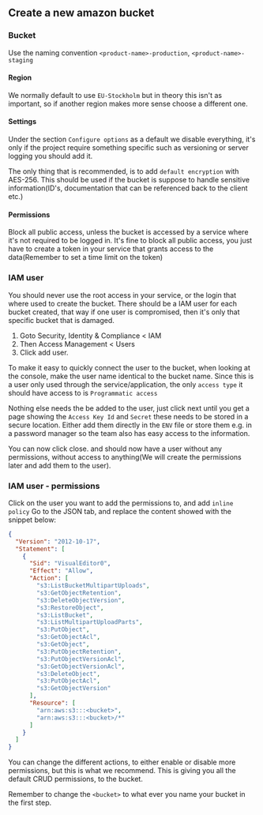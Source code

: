 ## Create a new amazon bucket

### Bucket
Use the naming convention `<product-name>-production`, `<product-name>-staging`

#### Region
We normally default to use `EU-Stockholm` but in theory this isn't as important, so if another region makes more sense choose a different one.

#### Settings
Under the section `Configure options` as a default we disable everything, it's only if the project require something specific such as versioning or server logging you should add it.

The only thing that is recommended, is to add `default encryption` with AES-256. This should be used if the bucket is suppose to handle sensitive information(ID's, documentation that can be referenced back to the client etc.)

#### Permissions
Block all public access, unless the bucket is accessed by a service where it's not required to be logged in.
It's fine to block all public access, you just have to create a token in your service that grants access to the data(Remember to set a time limit on the token)

### IAM user
You should never use the root access in your service, or the login that where used to create the bucket. There should be a IAM user for each bucket created, that way if one user is compromised, then it's only that specific bucket that is damaged.

1. Goto Security, Identity & Compliance < IAM
2. Then Access Management < Users
3. Click add user.


To make it easy to quickly connect the user to the bucket, when looking at the console, make the user name identical to the bucket name.
Since this is a user only used through the service/application, the only `access type` it should have access to is `Programmatic access`


Nothing else needs the be added to the user, just click next until you get a page showing the `Access Key Id` and `Secret` these needs to be stored in a secure location. Either add them directly in the `ENV` file or store them e.g. in a password manager so the team also has easy access to the information.


You can now click close. and should now have a user without any permissions, without access to anything(We will create the permissions later and add them to the user).


### IAM user - permissions
Click on the user you want to add the permissions to, and add `inline policy`
Go to the JSON tab, and replace the content showed with the snippet below:

```JSON
{
  "Version": "2012-10-17",
  "Statement": [
    {
      "Sid": "VisualEditor0",
      "Effect": "Allow",
      "Action": [
        "s3:ListBucketMultipartUploads",
        "s3:GetObjectRetention",
        "s3:DeleteObjectVersion",
        "s3:RestoreObject",
        "s3:ListBucket",
        "s3:ListMultipartUploadParts",
        "s3:PutObject",
        "s3:GetObjectAcl",
        "s3:GetObject",
        "s3:PutObjectRetention",
        "s3:PutObjectVersionAcl",
        "s3:GetObjectVersionAcl",
        "s3:DeleteObject",
        "s3:PutObjectAcl",
        "s3:GetObjectVersion"
      ],
      "Resource": [
        "arn:aws:s3:::<bucket>",
        "arn:aws:s3:::<bucket>/*"
      ]
    }
  ]
}
```

You can change the different actions, to either enable or disable more permissions, but this is what we recommend. This is giving you all the default CRUD permissions, to the bucket.

Remember to change the `<bucket>` to what ever you name your bucket in the first step.



